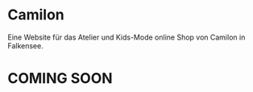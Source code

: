 # Camilon
Eine Website für das Atelier und Kids-Mode online Shop von Camilon in Falkensee.

# COMING SOON

